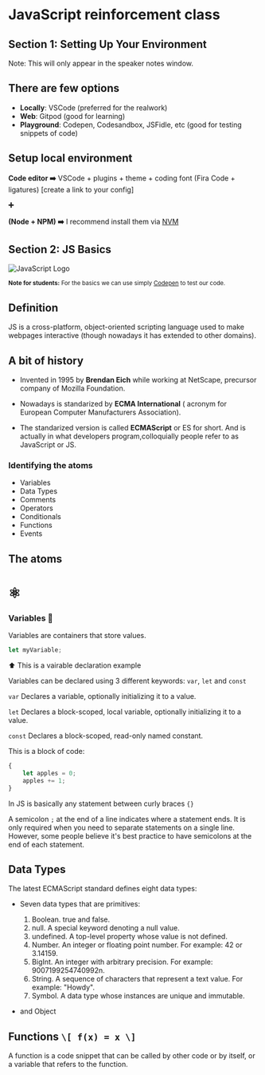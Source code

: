 # JavaScript reinforcement class



## Section 1: Setting Up Your Environment

Note: This will only appear in the speaker notes window.


## There are few options

- **Locally**: VSCode (preferred for the realwork)
- **Web**: Gitpod (good for learning)
- **Playground**: Codepen, Codesandbox, JSFidle, etc (good for testing snippets of code)


## Setup local environment

**Code editor ➡️** VSCode + plugins + theme + coding font (Fira Code + ligatures) [create a link to your config]
           
**➕**

**(Node + NPM) ➡️** I recommend install them via [NVM](https://github.com/nvm-sh/nvm)



## Section 2: JS Basics

![JavaScript Logo](https://upload.wikimedia.org/wikipedia/commons/thumb/6/6a/JavaScript-logo.png/240px-JavaScript-logo.png)

<sup> **Note for students:** For the basics we can use simply [Codepen](https://codepen.io/p3javier/pen/gOKrxpe?editors=0012) to test our code.</sup>


## Definition

JS is a cross-platform, object-oriented scripting language used to make webpages interactive (though nowadays it has extended to other domains).


## A bit of history

- Invented in 1995 by **Brendan Eich** while working at NetScape, precursor company of Mozilla Foundation.

- Nowadays is standarized by **ECMA International** ( acronym for European Computer Manufacturers Association).

- The standarized version  is called **ECMAScript** or ES for short. And is actually in what developers program,colloquially people refer to as JavaScript or JS.


### Identifying the atoms

- Variables
- Data Types
- Comments
- Operators
- Conditionals
- Functions
- Events



## The atoms 

# ⚛️


### Variables 🔣

Variables are containers that store values. 

```javascript
let myVariable;
```

<p class="fragment">⬆️ This is a vairable declaration example</p>

<p class="fragment">Variables can be declared using 3 different keywords: <code class="fragment">var</code>, <code class="fragment">let</code> <span class="fragment">and <code>const</code></span></p>


<p class="fragment"><code>var</code> Declares a variable, optionally initializing it to a value.</p>

<p class="fragment"><code>let</code> Declares a block-scoped, local variable, optionally initializing it to a value.</p>

<p class="fragment"><code>const</code> Declares a block-scoped, read-only named constant.</p>


This is a block of code:

```javascript
{
    let apples = 0;
    apples += 1;
}

```

<p class="fragment">In JS is basically any statement between curly braces <code>{}</code></p>


A semicolon `;` at the end of a line indicates where a statement ends. It is only required when you need to separate statements on a single line. However, some people believe it's best practice to have semicolons at the end of each statement.



## Data Types


The latest ECMAScript standard defines eight data types:


- Seven data types that are primitives:

    1. Boolean. true and false.
    2. null. A special keyword denoting a null value.
    3. undefined. A top-level property whose value is not defined.
    4. Number. An integer or floating point number. For example: 42 or 3.14159.
    5. BigInt. An integer with arbitrary precision. For example: 9007199254740992n.
    6. String. A sequence of characters that represent a text value. For example: "Howdy".
    7. Symbol. A data type whose instances are unique and immutable.


- and Object



## Functions `\[ f(x) = x \]`


A function is a code snippet that can be called by other code or by itself, or a variable that refers to the function.